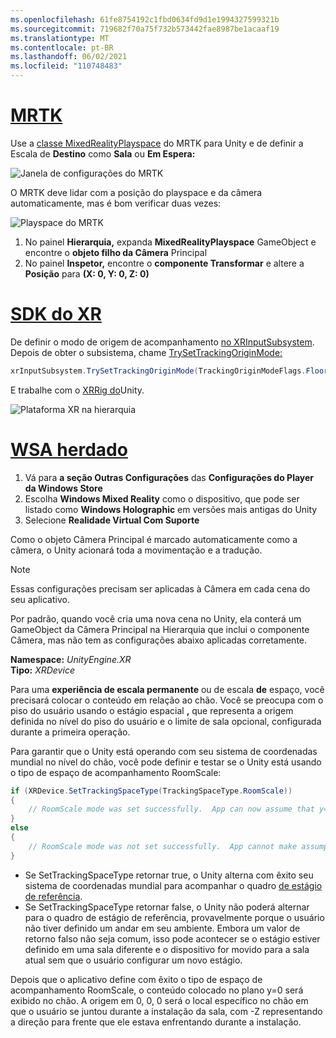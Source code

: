 ```yaml
---
ms.openlocfilehash: 61fe8754192c1fbd0634fd9d1e1994327599321b
ms.sourcegitcommit: 719682f70a75f732b573442fae8987be1acaaf19
ms.translationtype: MT
ms.contentlocale: pt-BR
ms.lasthandoff: 06/02/2021
ms.locfileid: "110748483"
---
```

# <a name="mrtk"></a>[MRTK](#tab/mrtk)
<!-- NEVER CHANGE THE ABOVE LINE! -->

Use a [classe MixedRealityPlayspace](/dotnet/api/microsoft.mixedreality.toolkit.mixedrealityplayspace) do MRTK para Unity e de definir a Escala de **Destino** como **Sala** ou **Em Espera:**

![Janela de configurações do MRTK](../../images/mrtk-target-scale.png)

O MRTK deve lidar com a posição do playspace e da câmera automaticamente, mas é bom verificar duas vezes:

![Playspace do MRTK](../../images/mrtk-playspace.png)

1. No painel **Hierarquia,** expanda **MixedRealityPlayspace** GameObject e encontre o **objeto filho da Câmera** Principal
2. No painel **Inspetor,** encontre o **componente Transformar** e altere a **Posição** para **(X: 0, Y: 0, Z: 0)**

# <a name="xr-sdk"></a>[SDK do XR](#tab/xr)
<!-- NEVER CHANGE THE ABOVE LINE! -->

De definir o modo de origem de acompanhamento [no XRInputSubsystem](https://docs.unity3d.com/Documentation/ScriptReference/XR.XRInputSubsystem.html). Depois de obter o subsistema, chame [TrySetTrackingOriginMode:](https://docs.unity3d.com/Documentation/ScriptReference/XR.XRInputSubsystem.TrySetTrackingOriginMode.html)

```cs
xrInputSubsystem.TrySetTrackingOriginMode(TrackingOriginModeFlags.Floor);
```

E trabalhe com o [XRRig do](https://docs.unity3d.com/Manual/configuring-project-for-xr.html)Unity.

![Plataforma XR na hierarquia](../../images/xrsdk-xrrig.png)

# <a name="legacy-wsa"></a>[WSA herdado](#tab/wsa)
<!-- NEVER CHANGE THE ABOVE LINE! -->

1. Vá para **a seção Outras Configurações** das **Configurações do Player da Windows Store**
2. Escolha **Windows Mixed Reality** como o dispositivo, que pode ser listado como **Windows Holographic** em versões mais antigas do Unity
3. Selecione **Realidade Virtual Com Suporte**

Como o objeto Câmera Principal é marcado automaticamente como a câmera, o Unity acionará toda a movimentação e a tradução.

>[!NOTE]
>Essas configurações precisam ser aplicadas à Câmera em cada cena do seu aplicativo.
>
>Por padrão, quando você cria uma nova cena no Unity, ela conterá um GameObject da Câmera Principal na Hierarquia que inclui o componente Câmera, mas não tem as configurações abaixo aplicadas corretamente.

**Namespace:** *UnityEngine.XR*<br>
**Tipo:** *XRDevice*

Para uma **experiência de escala permanente** ou de escala **de** espaço, você precisará colocar o conteúdo em relação ao chão. Você se preocupa com o piso do usuário usando o estágio espacial **[,](../../../../design/coordinate-systems.md#spatial-coordinate-systems)** que representa a origem definida no nível do piso do usuário e o limite de sala opcional, configurada durante a primeira operação.

Para garantir que o Unity está operando com seu sistema de coordenadas mundial no nível do chão, você pode definir e testar se o Unity está usando o tipo de espaço de acompanhamento RoomScale:

```cs
if (XRDevice.SetTrackingSpaceType(TrackingSpaceType.RoomScale))
{
    // RoomScale mode was set successfully.  App can now assume that y=0 in Unity world coordinate represents the floor.
}
else
{
    // RoomScale mode was not set successfully.  App cannot make assumptions about where the floor plane is.
}
```

* Se SetTrackingSpaceType retornar true, o Unity alterna com êxito seu sistema de coordenadas mundial para acompanhar o quadro [de estágio de referência](../../../../design/coordinate-systems.md#spatial-coordinate-systems).
* Se SetTrackingSpaceType retornar false, o Unity não poderá alternar para o quadro de estágio de referência, provavelmente porque o usuário não tiver definido um andar em seu ambiente. Embora um valor de retorno falso não seja comum, isso pode acontecer se o estágio estiver definido em uma sala diferente e o dispositivo for movido para a sala atual sem que o usuário configurar um novo estágio.

Depois que o aplicativo define com êxito o tipo de espaço de acompanhamento RoomScale, o conteúdo colocado no plano y=0 será exibido no chão. A origem em 0, 0, 0 será o local específico no chão em que o usuário se juntou durante a instalação da sala, com -Z representando a direção para frente que ele estava enfrentando durante a instalação.
